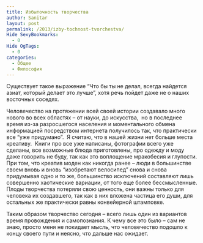 ```yaml
---
title: Избыточность творчества
author: Sanitar
layout: post
permalink: /2013/izby-tochnost-tvorchestva/
Hide SexyBookmarks:
  - 0
Hide OgTags:
  - 0
categories:
  - Общее
  - Философия
---
```

Существует такое выражение &#8220;Что бы ты не делал, всегда найдется азиат, который делает это лучше&#8221;, хотя речь пойдет даже не о наших восточных соседях. 

Человечество на протяжении всей своей истории создавало много нового во всех областях &#8211; от науки, до искусства,  но в последнее время из-за разросшегося населения и моментального обмена информацией посредством интернета получилось так, что практически все &#8220;уже придумано&#8221;.  Я считаю, что в нашей жизни нет больше места креативу.  Книги про все уже написаны, фотографии всего уже сделаны, все возможные блюда приготовлены, про одежду и моду даже говорить не буду, так как это воплощение мракобесия и глупости. При том, что креатив моден как никогда ранее &#8211; люди в большинстве своем вновь и вновь &#8220;изобретают велосипед&#8221; снова и снова придумывая одно и то же, большинство исключений составляют лишь совершенно хаотические вариации, от того еще более бессмысленные. Плоды творчества потеряли свою ценность, они важны только для человека их создавшего, так как в них вложена частица его души, для остальных же практически равны конвейерной штамповке.

Таким образом творчество сегодня &#8211; всего лишь один из вариантов время провождения и самопознания. К чему все это было &#8211; сам не знаю, просто меня не покидает мысль, что человечество подошло к концу своего пути и неясно, что дальше нас ожидает.

&nbsp;